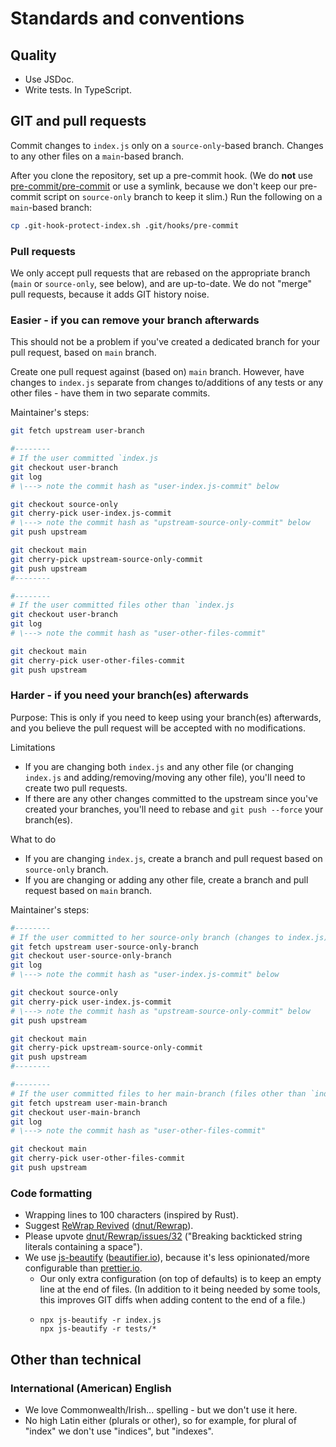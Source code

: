 # Standards and conventions

## Quality

- Use JSDoc.
- Write tests. In TypeScript.

## GIT and pull requests

Commit changes to `index.js` only on a `source-only`-based branch. Changes to any other files on a
`main`-based branch.

After you clone the repository, set up a pre-commit hook. (We do **not** use
[pre-commit/pre-commit](https://github.com/pre-commit/pre-commit) or use a symlink, because we don't
keep our pre-commit script on `source-only` branch to keep it slim.) Run the following on a
`main`-based branch:
```bash
cp .git-hook-protect-index.sh .git/hooks/pre-commit
```

### Pull requests

We only accept pull requests that are rebased on the appropriate branch (`main` or `source-only`,
see below), and are up-to-date. We do not "merge" pull requests, because it adds GIT history noise.

### Easier - if you can remove your branch afterwards

This should not be a problem if you've created a dedicated branch for your pull request, based on
`main` branch.

Create one pull request against (based on) `main` branch. However, have changes to `index.js`
separate from changes to/additions of any tests or any other files - have them in two separate
commits.

Maintainer's steps:

```bash
git fetch upstream user-branch

#--------
# If the user committed `index.js
git checkout user-branch
git log
# \---> note the commit hash as "user-index.js-commit" below

git checkout source-only
git cherry-pick user-index.js-commit
# \---> note the commit hash as "upstream-source-only-commit" below
git push upstream

git checkout main
git cherry-pick upstream-source-only-commit
git push upstream
#--------

#--------
# If the user committed files other than `index.js
git checkout user-branch
git log
# \---> note the commit hash as "user-other-files-commit"

git checkout main
git cherry-pick user-other-files-commit
git push upstream
```

### Harder - if you need your branch(es) afterwards

Purpose: This is only if you need to keep using your branch(es) afterwards, and you believe the pull
request will be accepted with no modifications.

Limitations
- If you are changing both `index.js` and any other file (or changing `index.js` and
  adding/removing/moving any other file), you'll need to create two pull requests.
- If there are any other changes committed to the upstream since you've created your branches,
  you'll need to rebase and `git push --force` your branch(es).

What to do
- If you are changing `index.js`, create a branch and pull request based on `source-only` branch.
- If you are changing or adding any other file, create a branch and pull request based on `main`
  branch.

Maintainer's steps:

```bash
#--------
# If the user committed to her source-only branch (changes to index.js)
git fetch upstream user-source-only-branch
git checkout user-source-only-branch
git log
# \---> note the commit hash as "user-index.js-commit" below

git checkout source-only
git cherry-pick user-index.js-commit
# \---> note the commit hash as "upstream-source-only-commit" below
git push upstream

git checkout main
git cherry-pick upstream-source-only-commit
git push upstream
#--------

#--------
# If the user committed files to her main-branch (files other than `index.js)
git fetch upstream user-main-branch
git checkout user-main-branch
git log
# \---> note the commit hash as "user-other-files-commit"

git checkout main
git cherry-pick user-other-files-commit
git push upstream
```

### Code formatting

- Wrapping lines to 100 characters (inspired by Rust).
- Suggest [ReWrap Revived](https://marketplace.visualstudio.com/items?itemName=dnut.rewrap-revived)
  ([dnut/Rewrap](https://github.com/dnut/Rewrap/)).
- Please upvote [dnut/Rewrap/issues/32](https://github.com/dnut/Rewrap/issues/32) ("Breaking
  backticked string literals containing a space").
- We use [js-beautify](https://github.com/beautifier/js-beautify)
  ([beautifier.io](https://beautifier.io/)), because it's less opinionated/more configurable than
  [prettier.io](https://prettier.io/).
  - Our only extra configuration (on top of defaults) is to keep an empty line at the end of files.
    (In addition to it being needed by some tools, this improves GIT diffs when adding content to
    the end of a file.)
  - ```
    npx js-beautify -r index.js
    npx js-beautify -r tests/*
    ```

## Other than technical
### International (American) English

- We love Commonwealth/Irish... spelling - but we don't use it here.
- No high Latin either (plurals or other), so for example, for plural of "index" we don't use
  "indices", but "indexes".

